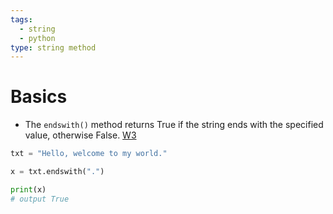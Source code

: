 ```yaml
---
tags:
  - string
  - python
type: string method
---
```

# Basics
- The `endswith()` method returns True if the string ends with the specified value, otherwise False. [W3](https://www.w3schools.com/python/ref_string_endswith.asp)
```python
txt = "Hello, welcome to my world."

x = txt.endswith(".")

print(x)
# output True
```
